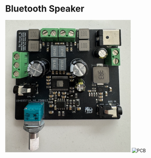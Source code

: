# Bluetooth Speaker
<img src="images/PCB.png" alt="PCB" width="400"/>
<img src="images/TFT.GIF" alt="PCB" width="400"/>


